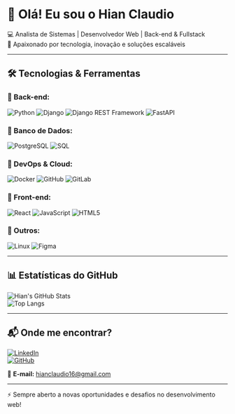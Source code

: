 # 👋 Olá! Eu sou o Hian Claudio

💻 Analista de Sistemas | Desenvolvedor Web | Back-end & Fullstack  
🚀 Apaixonado por tecnologia, inovação e soluções escaláveis  

---

## 🛠️ Tecnologias & Ferramentas

### 🔹 Back-end:
![Python](https://img.shields.io/badge/Python-000?style=for-the-badge&logo=python)
![Django](https://img.shields.io/badge/Django-000?style=for-the-badge&logo=django)
![Django REST Framework](https://img.shields.io/badge/DRF-000?style=for-the-badge&logo=django)
![FastAPI](https://img.shields.io/badge/FastAPI-000?style=for-the-badge&logo=fastapi)

### 🔹 Banco de Dados:
![PostgreSQL](https://img.shields.io/badge/PostgreSQL-000?style=for-the-badge&logo=postgresql)
![SQL](https://img.shields.io/badge/SQL-000?style=for-the-badge&logo=sqlite)

### 🔹 DevOps & Cloud:
![Docker](https://img.shields.io/badge/Docker-000?style=for-the-badge&logo=docker)
![GitHub](https://img.shields.io/badge/GitHub-000?style=for-the-badge&logo=github)
![GitLab](https://img.shields.io/badge/GitLab-000?style=for-the-badge&logo=gitlab)

### 🔹 Front-end:
![React](https://img.shields.io/badge/React-000?style=for-the-badge&logo=react)
![JavaScript](https://img.shields.io/badge/JavaScript-000?style=for-the-badge&logo=javascript)
![HTML5](https://img.shields.io/badge/HTML5-000?style=for-the-badge&logo=html5)

### 🔹 Outros:
![Linux](https://img.shields.io/badge/Linux-000?style=for-the-badge&logo=linux)
![Figma](https://img.shields.io/badge/Figma-000?style=for-the-badge&logo=figma)

---

## 📊 Estatísticas do GitHub
![Hian's GitHub Stats](https://github-readme-stats.vercel.app/api?username=W3SK3RRX&show_icons=true&theme=radical)  
![Top Langs](https://github-readme-stats.vercel.app/api/top-langs/?username=W3SK3RRX&layout=compact&theme=radical)

---

## 📬 Onde me encontrar?
[![LinkedIn](https://img.shields.io/badge/LinkedIn-000?style=for-the-badge&logo=linkedin&logoColor=0A66C2)](https://www.linkedin.com/in/hian-claudio/)  
[![GitHub](https://img.shields.io/badge/GitHub-000?style=for-the-badge&logo=github)](https://github.com/W3SK3RRX)  

📩 **E-mail:** hianclaudio16@gmail.com  

---

⚡ Sempre aberto a novas oportunidades e desafios no desenvolvimento web!  
